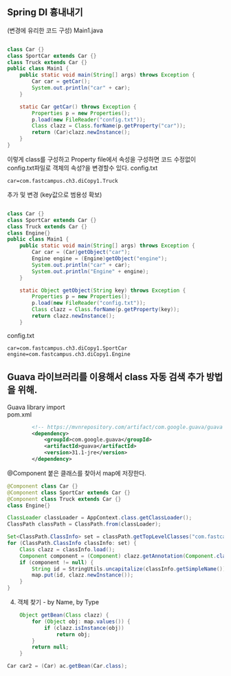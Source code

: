 ## Spring DI 흉내내기
(변경에 유리한 코드 구성)
Main1.java
```java

class Car {}
class SportCar extends Car {}
class Truck extends Car {}
public class Main1 {
    public static void main(String[] args) throws Exception {
        Car car = getCar();
        System.out.println("car" + car);
    }

    static Car getCar() throws Exception {
        Properties p = new Properties();
        p.load(new FileReader("config.txt"));
        Class clazz = Class.forName(p.getProperty("car"));
        return (Car)clazz.newInstance();
    }
}
```
이렇게 class를 구성하고 Property  file에서 속성을 구성하면 
코드 수정없이 config.txt파일로 객체의 속성?을 변경할수 있다.
config.txt
```
car=com.fastcampus.ch3.diCopy1.Truck
```

추가 및 변경 (key값으로 범용성 확보)
```java

class Car {}
class SportCar extends Car {}
class Truck extends Car {}
class Engine{}
public class Main1 {
    public static void main(String[] args) throws Exception {
        Car car = (Car)getObject("car");
        Engine engine = (Engine)getObject("engine");
        System.out.println("car" + car);
        System.out.println("Engine" + engine);
    }

    static Object getObject(String key) throws Exception {
        Properties p = new Properties();
        p.load(new FileReader("config.txt"));
        Class clazz = Class.forName(p.getProperty(key));
        return clazz.newInstance();
    } 
```
config.txt
```
car=com.fastcampus.ch3.diCopy1.SportCar
engine=com.fastcampus.ch3.diCopy1.Engine
```

## Guava 라이브러리를 이용해서 class 자동 검색 추가 방법을 위해.<br>
Guava library import <br>
pom.xml
```xml
		<!-- https://mvnrepository.com/artifact/com.google.guava/guava -->
		<dependency>
			<groupId>com.google.guava</groupId>
			<artifactId>guava</artifactId>
			<version>31.1-jre</version>
		</dependency>
```
@Component 붙은 클래스를 찾아서 map에 저장한다.
```java
@Component class Car {}
@Component class SportCar extends Car {}
@Component class Truck extends Car {}
class Engine{}
```
```java
ClassLoader classLoader = AppContext.class.getClassLoader();
ClassPath classPath = ClassPath.from(classLoader);

Set<ClassPath.ClassInfo> set = classPath.getTopLevelClasses("com.fastcampus.ch3.diCopy3");
for (ClassPath.ClassInfo classInfo: set) {
    Class clazz = classInfo.load();
    Component component = (Component) clazz.getAnnotation(Component.class);
    if (component != null) {
        String id = StringUtils.uncapitalize(classInfo.getSimpleName());
        map.put(id, clazz.newInstance());
    }
}
```
4. 객체 찾기 - by Name, by Type
```java
    Object getBean(Class clazz) {
        for (Object obj: map.values()) {
            if (clazz.isInstance(obj))
                return obj;
        }
        return null;
    }
```
```java
Car car2 = (Car) ac.getBean(Car.class);
```
